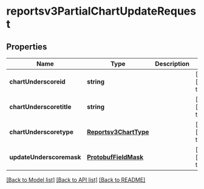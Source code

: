 # reportsv3PartialChartUpdateRequest

## Properties
Name | Type | Description | Notes
------------ | ------------- | ------------- | -------------
**chartUnderscoreid** | **string** |  | [optional] [default to null]
**chartUnderscoretitle** | **string** |  | [optional] [default to null]
**chartUnderscoretype** | [**Reportsv3ChartType**](Reportsv3ChartType.md) |  | [optional] [default to null]
**updateUnderscoremask** | [**ProtobufFieldMask**](ProtobufFieldMask.md) |  | [optional] [default to null]

[[Back to Model list]](../README.md#documentation-for-models) [[Back to API list]](../README.md#documentation-for-api-endpoints) [[Back to README]](../README.md)


